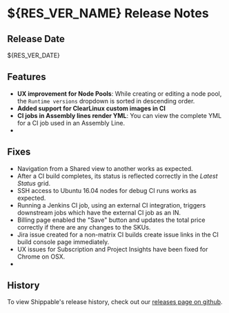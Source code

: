 # ${RES_VER_NAME} Release Notes

## Release Date
${RES_VER_DATE}

## Features
  - **UX improvement for Node Pools**: While creating or editing a node pool, the `Runtime versions` dropdown is sorted in descending order.
  - **Added support for ClearLinux custom images in CI**
  - **CI jobs in Assembly lines render YML**: You can view the complete YML for a CI job used in an Assembly Line.
  - 

## Fixes
  - Navigation from a Shared view to another works as expected. 
  - After a CI build completes, its status is reflected correctly in the *Latest Status* grid.
  - SSH access to Ubuntu 16.04 nodes for debug CI runs works as expected.
  - Running a Jenkins CI job, using an external CI integration, triggers downstream jobs which have the external CI job as an IN.
  - Billing page enabled the "Save" button and updates the total price correctly if there are any changes to the SKUs.
  - Jira issue created for a non-matrix CI builds create issue links in the CI build console page immediately. 
  - UX issues for Subscription and Project Insights have been fixed for Chrome on OSX.
  - 
 
## History

To view Shippable's release history, check out our [releases page on github](https://github.com/Shippable/admiral/releases).
